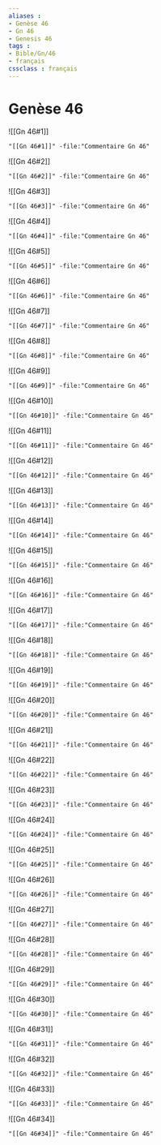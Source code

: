 ```yaml
---
aliases : 
- Genèse 46
- Gn 46
- Genesis 46
tags : 
- Bible/Gn/46
- français
cssclass : français
---
```


# Genèse 46

![[Gn 46#1]]

```query
"[[Gn 46#1]]" -file:"Commentaire Gn 46"
```

![[Gn 46#2]]

```query
"[[Gn 46#2]]" -file:"Commentaire Gn 46"
```

![[Gn 46#3]]

```query
"[[Gn 46#3]]" -file:"Commentaire Gn 46"
```

![[Gn 46#4]]

```query
"[[Gn 46#4]]" -file:"Commentaire Gn 46"
```

![[Gn 46#5]]

```query
"[[Gn 46#5]]" -file:"Commentaire Gn 46"
```

![[Gn 46#6]]

```query
"[[Gn 46#6]]" -file:"Commentaire Gn 46"
```

![[Gn 46#7]]

```query
"[[Gn 46#7]]" -file:"Commentaire Gn 46"
```

![[Gn 46#8]]

```query
"[[Gn 46#8]]" -file:"Commentaire Gn 46"
```

![[Gn 46#9]]

```query
"[[Gn 46#9]]" -file:"Commentaire Gn 46"
```

![[Gn 46#10]]

```query
"[[Gn 46#10]]" -file:"Commentaire Gn 46"
```

![[Gn 46#11]]

```query
"[[Gn 46#11]]" -file:"Commentaire Gn 46"
```

![[Gn 46#12]]

```query
"[[Gn 46#12]]" -file:"Commentaire Gn 46"
```

![[Gn 46#13]]

```query
"[[Gn 46#13]]" -file:"Commentaire Gn 46"
```

![[Gn 46#14]]

```query
"[[Gn 46#14]]" -file:"Commentaire Gn 46"
```

![[Gn 46#15]]

```query
"[[Gn 46#15]]" -file:"Commentaire Gn 46"
```

![[Gn 46#16]]

```query
"[[Gn 46#16]]" -file:"Commentaire Gn 46"
```

![[Gn 46#17]]

```query
"[[Gn 46#17]]" -file:"Commentaire Gn 46"
```

![[Gn 46#18]]

```query
"[[Gn 46#18]]" -file:"Commentaire Gn 46"
```

![[Gn 46#19]]

```query
"[[Gn 46#19]]" -file:"Commentaire Gn 46"
```

![[Gn 46#20]]

```query
"[[Gn 46#20]]" -file:"Commentaire Gn 46"
```

![[Gn 46#21]]

```query
"[[Gn 46#21]]" -file:"Commentaire Gn 46"
```

![[Gn 46#22]]

```query
"[[Gn 46#22]]" -file:"Commentaire Gn 46"
```

![[Gn 46#23]]

```query
"[[Gn 46#23]]" -file:"Commentaire Gn 46"
```

![[Gn 46#24]]

```query
"[[Gn 46#24]]" -file:"Commentaire Gn 46"
```

![[Gn 46#25]]

```query
"[[Gn 46#25]]" -file:"Commentaire Gn 46"
```

![[Gn 46#26]]

```query
"[[Gn 46#26]]" -file:"Commentaire Gn 46"
```

![[Gn 46#27]]

```query
"[[Gn 46#27]]" -file:"Commentaire Gn 46"
```

![[Gn 46#28]]

```query
"[[Gn 46#28]]" -file:"Commentaire Gn 46"
```

![[Gn 46#29]]

```query
"[[Gn 46#29]]" -file:"Commentaire Gn 46"
```

![[Gn 46#30]]

```query
"[[Gn 46#30]]" -file:"Commentaire Gn 46"
```

![[Gn 46#31]]

```query
"[[Gn 46#31]]" -file:"Commentaire Gn 46"
```

![[Gn 46#32]]

```query
"[[Gn 46#32]]" -file:"Commentaire Gn 46"
```

![[Gn 46#33]]

```query
"[[Gn 46#33]]" -file:"Commentaire Gn 46"
```

![[Gn 46#34]]

```query
"[[Gn 46#34]]" -file:"Commentaire Gn 46"
```

